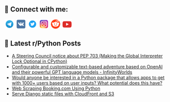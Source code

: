## 🔎 Connect with me:
[<img src="https://github.com/bullbesh/bullbesh/blob/main/images/Telegram.png" width="32" height="32" />](https://t.me/bullbesh)
[<img src="https://github.com/bullbesh/bullbesh/blob/main/images/VK.png" width="32" height="32" />](https://vk.com/bullbesh)
[<img src="https://github.com/bullbesh/bullbesh/blob/main/images/Twitter.png" width="32" height="32" />](https://twitter.com/bullbesh1)
[<img src="https://github.com/bullbesh/bullbesh/blob/main/images/Instagram.png" width="32" height="32" />](https://www.instagram.com/bullbesh)
[<img src="https://github.com/bullbesh/bullbesh/blob/main/images/Reddit.png" width="32" height="32" />](https://www.reddit.com/user/bullbesh)
[<img src="https://github.com/bullbesh/bullbesh/blob/main/images/YouTube.png" width="32" height="32" />](https://www.youtube.com/channel/UCtfjRs6uzgq5mfm8S06WTcg)

## 📕 Latest r/Python Posts
<!-- BLOG-POST-LIST:START -->
- [A Steering Council notice about PEP 703 &lpar;Making the Global Interpreter Lock Optional in CPython&rpar;](https://www.reddit.com/r/Python/comments/15dzhz1/a_steering_council_notice_about_pep_703_making/)
- [Configurable and customizable text-based adventure based on OpenAI and their powerful GPT language models - InfinityWorlds](https://www.reddit.com/r/Python/comments/15dyhuk/configurable_and_customizable_textbased_adventure/)
- [Would anyone be interested in a Python package that allows apps to get with 1000+ users based on user inputs? What potential does this have?](https://www.reddit.com/r/Python/comments/15dvs2p/would_anyone_be_interested_in_a_python_package/)
- [Web Scraping Booking.com Using Python](https://www.reddit.com/r/Python/comments/15dv2m2/web_scraping_bookingcom_using_python/)
- [Serve Django static files with CloudFront and S3](https://www.reddit.com/r/Python/comments/15dv1to/serve_django_static_files_with_cloudfront_and_s3/)
<!-- BLOG-POST-LIST:END -->

